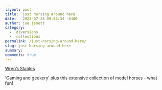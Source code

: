 ```yaml
---
layout: post
title:  just horsing around here
date:   2023-07-28 09:46:34 -0400
author: joe jenett
category:
  -  diversions
  -  collections
permalink: /just-horsing-around-here/
slug: just-horsing-around-here
summary: 
comments: true
---
```

<a title="Model Horse Collection - Aywren's Nook " href="https://aywren.com/horses/">Wren’s Stables</a>

‘Gaming and geekery’ plus this extensive collection of model horses - what fun!

<a href="https://brid.gy/publish/mastodon"></a>